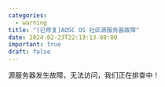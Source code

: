 ```yaml
---
categories:
  - warning
title: "[已修复]AOSC OS 社区源服务器故障"
date: 2024-02-23T22:19:13-08:00
important: true
draft: false
---
```


源服务器发生故障，无法访问，我们正在排查中！